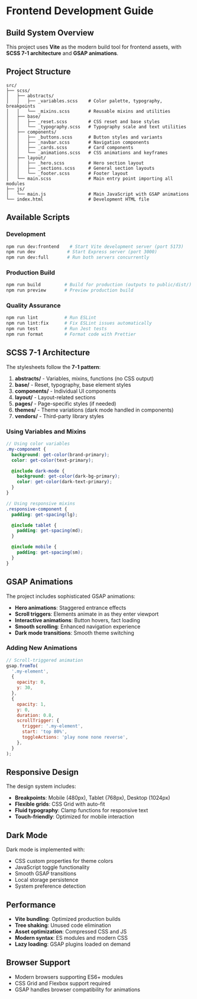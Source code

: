 # Frontend Development Guide

## Build System Overview

This project uses **Vite** as the modern build tool for frontend assets, with **SCSS 7-1 architecture** and **GSAP animations**.

## Project Structure

```
src/
├── scss/
│   ├── abstracts/
│   │   ├── _variables.scss    # Color palette, typography, breakpoints
│   │   └── _mixins.scss       # Reusable mixins and utilities
│   ├── base/
│   │   ├── _reset.scss        # CSS reset and base styles
│   │   └── _typography.scss   # Typography scale and text utilities
│   ├── components/
│   │   ├── _buttons.scss      # Button styles and variants
│   │   ├── _navbar.scss       # Navigation components
│   │   ├── _cards.scss        # Card components
│   │   └── _animations.scss   # CSS animations and keyframes
│   ├── layout/
│   │   ├── _hero.scss         # Hero section layout
│   │   ├── _sections.scss     # General section layouts
│   │   └── _footer.scss       # Footer layout
│   └── main.scss              # Main entry point importing all modules
├── js/
│   └── main.js                # Main JavaScript with GSAP animations
└── index.html                 # Development HTML file
```

## Available Scripts

### Development

```bash
npm run dev:frontend    # Start Vite development server (port 5173)
npm run dev            # Start Express server (port 3000)
npm run dev:full       # Run both servers concurrently
```

### Production Build

```bash
npm run build         # Build for production (outputs to public/dist/)
npm run preview       # Preview production build
```

### Quality Assurance

```bash
npm run lint          # Run ESLint
npm run lint:fix      # Fix ESLint issues automatically
npm run test          # Run Jest tests
npm run format        # Format code with Prettier
```

## SCSS 7-1 Architecture

The stylesheets follow the **7-1 pattern**:

1. **abstracts/** - Variables, mixins, functions (no CSS output)
2. **base/** - Reset, typography, base element styles
3. **components/** - Individual UI components
4. **layout/** - Layout-related sections
5. **pages/** - Page-specific styles (if needed)
6. **themes/** - Theme variations (dark mode handled in components)
7. **vendors/** - Third-party library styles

### Using Variables and Mixins

```scss
// Using color variables
.my-component {
  background: get-color(brand-primary);
  color: get-color(text-primary);

  @include dark-mode {
    background: get-color(dark-bg-primary);
    color: get-color(dark-text-primary);
  }
}

// Using responsive mixins
.responsive-component {
  padding: get-spacing(lg);

  @include tablet {
    padding: get-spacing(md);
  }

  @include mobile {
    padding: get-spacing(sm);
  }
}
```

## GSAP Animations

The project includes sophisticated GSAP animations:

- **Hero animations**: Staggered entrance effects
- **Scroll triggers**: Elements animate in as they enter viewport
- **Interactive animations**: Button hovers, fact loading
- **Smooth scrolling**: Enhanced navigation experience
- **Dark mode transitions**: Smooth theme switching

### Adding New Animations

```javascript
// Scroll-triggered animation
gsap.fromTo(
  '.my-element',
  {
    opacity: 0,
    y: 30,
  },
  {
    opacity: 1,
    y: 0,
    duration: 0.8,
    scrollTrigger: {
      trigger: '.my-element',
      start: 'top 80%',
      toggleActions: 'play none none reverse',
    },
  }
);
```

## Responsive Design

The design system includes:

- **Breakpoints**: Mobile (480px), Tablet (768px), Desktop (1024px)
- **Flexible grids**: CSS Grid with auto-fit
- **Fluid typography**: Clamp functions for responsive text
- **Touch-friendly**: Optimized for mobile interaction

## Dark Mode

Dark mode is implemented with:

- CSS custom properties for theme colors
- JavaScript toggle functionality
- Smooth GSAP transitions
- Local storage persistence
- System preference detection

## Performance

- **Vite bundling**: Optimized production builds
- **Tree shaking**: Unused code elimination
- **Asset optimization**: Compressed CSS and JS
- **Modern syntax**: ES modules and modern CSS
- **Lazy loading**: GSAP plugins loaded on demand

## Browser Support

- Modern browsers supporting ES6+ modules
- CSS Grid and Flexbox support required
- GSAP handles browser compatibility for animations
